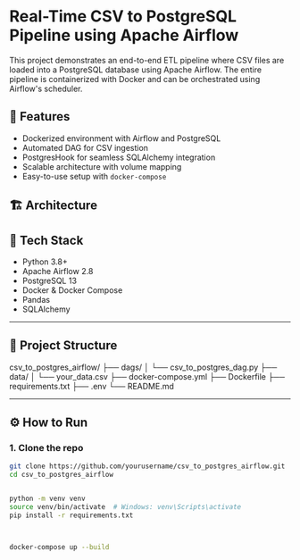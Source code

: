 # Real-Time CSV to PostgreSQL Pipeline using Apache Airflow

This project demonstrates an end-to-end ETL pipeline where CSV files are loaded into a PostgreSQL database using Apache Airflow. The entire pipeline is containerized with Docker and can be orchestrated using Airflow's scheduler.

## 📌 Features

- Dockerized environment with Airflow and PostgreSQL
- Automated DAG for CSV ingestion
- PostgresHook for seamless SQLAlchemy integration
- Scalable architecture with volume mapping
- Easy-to-use setup with `docker-compose`

## 🏗️ Architecture

## 🧰 Tech Stack

- Python 3.8+
- Apache Airflow 2.8
- PostgreSQL 13
- Docker & Docker Compose
- Pandas
- SQLAlchemy

---

## 📁 Project Structure

csv_to_postgres_airflow/
├── dags/
│ └── csv_to_postgres_dag.py
├── data/
│ └── your_data.csv
├── docker-compose.yml
├── Dockerfile
├── requirements.txt
├── .env
└── README.md


---

## ⚙️ How to Run

### 1. Clone the repo

```bash
git clone https://github.com/yourusername/csv_to_postgres_airflow.git
cd csv_to_postgres_airflow


python -m venv venv
source venv/bin/activate  # Windows: venv\Scripts\activate
pip install -r requirements.txt



docker-compose up --build
